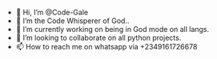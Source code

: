 - 👋 Hi, I’m @Code-Gale
- 👀 I’m the Code Whisperer of God..
- 🌱 I’m currently  working on being in God mode on all langs.
- 💞️ I’m looking to collaborate on all python projects.
- 📫 How to reach me on whatsapp via +2349161726678

<!---
Hello there,I'm Code-Singer : a web developer, python programmer, A.I freak and tech-savvy. Welcome to my github page.
--->
